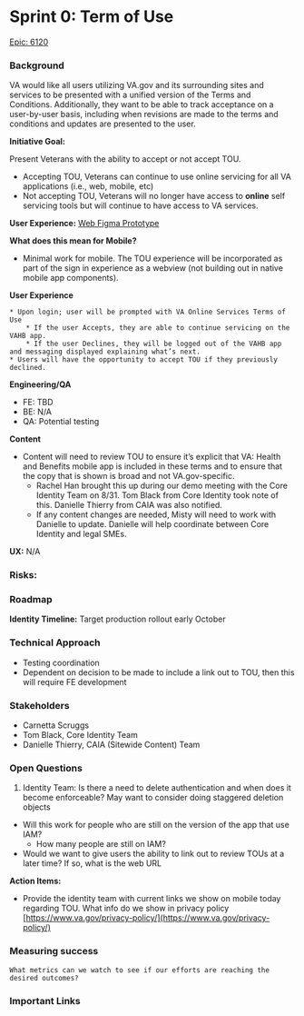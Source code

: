 # Sprint 0: Term of Use 

[Epic: 6120](https://github.com/department-of-veterans-affairs/va-mobile-app/issues/6120)


### Background

VA would like all users utilizing VA.gov and its surrounding sites and services to be presented with a unified version of the Terms and Conditions.  Additionally, they want to be able to track acceptance on a user-by-user basis, including when revisions are made to the terms and conditions and updates are presented to the user.

**Initiative Goal:**

Present Veterans with the ability to accept or not accept TOU.  

* Accepting TOU, Veterans can continue to use online servicing for all VA applications (i.e., web, mobile, etc) 
* Not accepting TOU, Veterans will no longer have access to **online** self servicing tools but will continue to have access to VA services.

**User Experience:** [Web Figma Prototype](https://www.figma.com/proto/Fhw9P7r6pyaCGXRmolruoQ/Terms-of-Use?type=design&node-id=381-37&t=D8gUnfhvZbyOxtRu-0&scaling=scale-down&page-id=0%3A1&starting-point-node-id=1%3A493)

**What does this mean for Mobile?**

* Minimal work for mobile. The TOU experience will be incorporated as part of the sign in experience as a webview (not building out in native mobile app components).

**User Experience**

    * Upon login; user will be prompted with VA Online Services Terms of Use
        * If the user Accepts, they are able to continue servicing on the VAHB app.
        * If the user Declines, they will be logged out of the VAHB app and messaging displayed explaining what’s next.
    * Users will have the opportunity to accept TOU if they previously declined.

**Engineering/QA**

* FE: TBD
* BE: N/A
* QA: Potential testing 

**Content** 


* Content will need to review TOU to ensure it’s explicit that VA: Health and Benefits mobile app is included in these terms and to ensure that the copy that is shown is broad and not VA.gov-specific.
    * Rachel Han brought this up during our demo meeting with the Core Identity Team on 8/31. Tom Black from Core Identity took note of this. Danielle Thierry from CAIA was also notified.
    * If any content changes are needed, Misty will need to work with Danielle to update. Danielle will help coordinate between Core Identity and legal SMEs.

**UX:** N/A


### Risks: 


### Roadmap

**Identity Timeline:** Target production rollout early October


### Technical Approach

* Testing coordination 
* Dependent on decision to be made to include a link out to TOU, then this will require FE development


### Stakeholders

* Carnetta Scruggs 
* Tom Black, Core Identity Team
* Danielle Thierry, CAIA (Sitewide Content) Team


### Open Questions


1. Identity Team: Is there a need to delete authentication and when does it become enforceable? May want to consider doing staggered deletion objects
* Will this work for people who are still on the version of the app that use IAM?
    * How many people are still on IAM?
* Would we want to give users the ability to link out to review TOUs at a later time?  If so, what is the web URL

**Action Items:**

* Provide the identity team with current links we show on mobile today regarding TOU.  What info do we show in privacy policy [https://www.va.gov/privacy-policy/](https://www.va.gov/privacy-policy/)


### Measuring success 

	What metrics can we watch to see if our efforts are reaching the desired outcomes?


### Important Links
